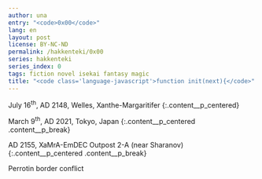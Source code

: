 ```yaml
---
author: una
entry: "<code>0x00</code>"
lang: en
layout: post
license: BY-NC-ND
permalink: /hakkenteki/0x00
series: hakkenteki
series_index: 0
tags: fiction novel isekai fantasy magic
title: "<code class='language-javascript'>function init(next){</code>"
---
```


July 16<sup>th</sup>, AD 2148, Welles, Xanthe-Margaritifer
{:.content__p_centered}



March 9<sup>th</sup>, AD 2021, Tokyo, Japan
{:.content__p_centered .content__p_break}


AD 2155, XaMrA-EmDEC Outpost 2-A (near Sharanov)
{:.content__p_centered .content__p_break}

Perrotin border conflict
